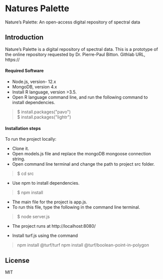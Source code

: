 # Natures Palette
Nature’s Palette: An open-access digital repository of spectral data

## Introduction
Nature’s Palette is a digital repository of spectral data.
This is a prototype of the online repository requested by Dr. Pierre-Paul Bitton.
Githlab URL, https://

#### Required Software
- Node.js, version- 12.x
- MongoDB, version 4.x
- Install R language, version >3.5.
- Open R language command line, and run the following command to install dependencies.
> $ install.packages("pavo") 
<br> $ install.packages("lightr")
> 
#### Installation steps
To run the project locally:
- Clone it.
- Open models.js file and replace the mongoDB mongoose connection string.
- Open command line terminal and change the path to project src folder.
> $ cd src
- Use npm to install dependencies.
> $ npm install
- The main file for the project is app.js.
- To run this file, type the following in the command line terminal.
> $ node server.js
- The project runs at http://localhost:8080/

- Install turf.js using the command 
> npm install @turf/turf
> npm install @turf/boolean-point-in-polygon



License
----

MIT
